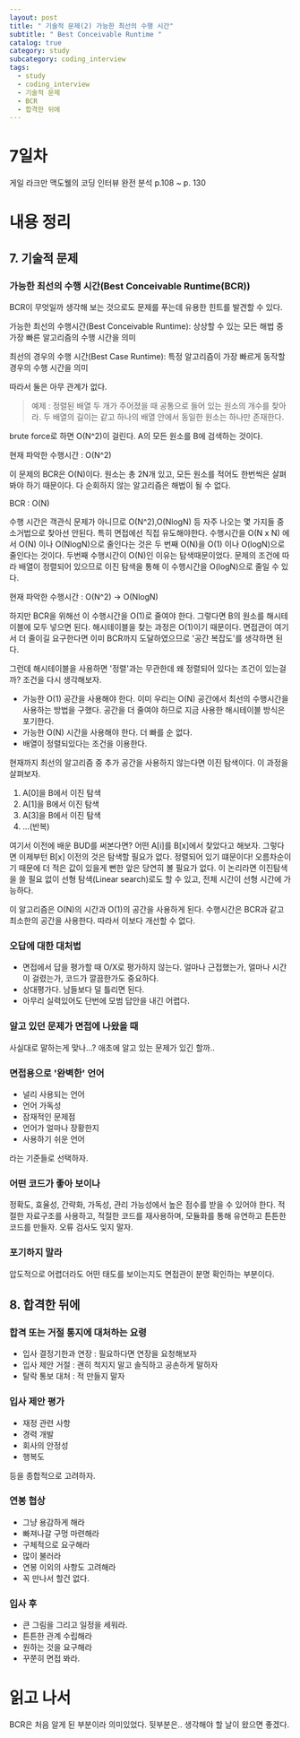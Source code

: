 ```yaml
---
layout: post
title: " 기술적 문제(2) 가능한 최선의 수행 시간"
subtitle: " Best Conceivable Runtime "
catalog: true
category: study
subcategory: coding_interview
tags:
  - study
  - coding_interview
  - 기술적 문제
  - BCR
  - 합격한 뒤에
---
```


# 7일차

게일 라크만 맥도웰의 코딩 인터뷰 완전 분석 p.108 ~ p. 130

# 내용 정리

## 7. 기술적 문제

### 가능한 최선의 수행 시간(Best Conceivable Runtime(BCR))

BCR이 무엇일까 생각해 보는 것으로도 문제를 푸는데 유용한 힌트를 발견할 수 있다.

가능한 최선의 수행시간(Best Conceivable Runtime): 상상할 수 있는 모든 해법 중 가장 빠른 알고리즘의 수행 시간을 의미

최선의 경우의 수행 시간(Best Case Runtime): 특정 알고리즘이 가장 빠르게 동작할 경우의 수행 시간을 의미

따라서 둘은 아무 관계가 없다.

> 예제 : 정렬된 배열 두 개가 주어졌을 때 공통으로 들어 있는 원소의 개수를 찾아라. 두 배열의 길이는 같고 하나의 배열 안에서 동일한 원소는 하나만 존재한다.

brute force로 하면 O(N^2)이 걸린다. A의 모든 원소를 B에 검색하는 것이다.

현재 파악한 수행시간 : O(N^2)

이 문제의 BCR은 O(N)이다. 원소는 총 2N개 있고, 모든 원소를 적어도 한번씩은 살펴봐야 하기 때문이다. 다 순회하지 않는 알고리즘은 해법이 될 수 없다.

BCR : O(N)

수행 시간은 객관식 문제가 아니므로 O(N^2),O(NlogN) 등 자주 나오는 몇 가지들 중 소거법으로 찾아선 안된다. 특히 면접에선 직접 유도해야한다. 수행시간을 O(N x N) 에서 O(N) 이나 O(NlogN)으로 줄인다는 것은 두 번째 O(N)을 O(1) 이나 O(logN)으로 줄인다는 것이다. 두번째 수행시간이 O(N)인 이유는 탐색때문이었다. 문제의 조건에 따라 배열이 정렬되어 있으므로 이진 탐색을 통해 이 수행시간을 O(logN)으로 줄일 수 있다.

현재 파악한 수행시간 : O(N^2) -> O(NlogN)

하지만 BCR을 위해선 이 수행시간을 O(1)로 줄여야 한다. 그렇다면 B의 원소를 해시테이블에 모두 넣으면 된다. 해시테이블을 찾는 과정은 O(1)이기 때문이다. 면접관이 여기서 더 줄이길 요구한다면 이미 BCR까지 도달하였으므로 '공간 복잡도'를 생각하면 된다.

그런데 해시테이블을 사용하면 '정렬'과는 무관한데 왜 정렬되어 있다는 조건이 있는걸까? 조건을 다시 생각해보자.

- 가능한 O(1) 공간을 사용해야 한다. 이미 우리는 O(N) 공간에서 최선의 수행시간을 사용하는 방법을 구했다. 공간을 더 줄여야 하므로 지금 사용한 해시테이블 방식은 포기한다.
- 가능한 O(N) 시간을 사용해야 한다. 더 빠를 순 없다.
- 배열이 정렬되있다는 조건을 이용한다.

현재까지 최선의 알고리즘 중 추가 공간을 사용하지 않는다면 이진 탐색이다. 이 과정을 살펴보자.

1. A[0]을 B에서 이진 탐색
2. A[1]을 B에서 이진 탐색
3. A[3]을 B에서 이진 탐색
4. ...(반복)

여기서 이전에 배운 BUD를 써본다면? 어떤 A[i]를 B[x]에서 찾았다고 해보자. 그렇다면 이제부턴 B[x] 이전의 것은 탐색할 필요가 없다. 정렬되어 있기 떄문이다! 오름차순이기 때문에 더 적은 값이 있을게 뻔한 앞은 당연히 볼 필요가 없다. 이 논리라면 이진탐색을 쓸 필요 없이 선형 탐색(Linear search)로도 할 수 있고, 전체 시간이 선형 시간에 가능하다.

이 알고리즘은 O(N)의 시간과 O(1)의 공간을 사용하게 된다. 수행시간은 BCR과 같고 최소한의 공간을 사용한다. 따라서 이보다 개선할 수 없다.

### 오답에 대한 대처법

- 면접에서 답을 평가할 때 O/X로 평가하지 않는다. 얼마나 근접했는가, 얼마나 시간이 걸렸는가, 코드가 깔끔한가도 중요하다.
- 상대평가다. 남들보다 덜 틀리면 된다.
- 아무리 실력있어도 단번에 모범 답안을 내긴 어렵다.

### 알고 있던 문제가 면접에 나왔을 때

사실대로 말하는게 맞나...? 애초에 알고 있는 문제가 있긴 할까..

### 면접용으로 '완벽한' 언어

- 널리 사용되는 언어
- 언어 가독성
- 잠재적인 문제점
- 언어가 얼마나 장황한지
- 사용하기 쉬운 언어

라는 기준들로 선택하자.

### 어떤 코드가 좋아 보이나

정확도, 효율성, 간략화, 가독성, 관리 가능성에서 높은 점수를 받을 수 있어야 한다. 적절한 자료구조를 사용하고, 적절한 코드를 재사용하며, 모듈화를 통해 유연하고 튼튼한 코드를 만들자. 오류 검사도 잊지 말자.

### 포기하지 말라

압도적으로 어렵더라도 어떤 태도를 보이는지도 면접관이 분명 확인하는 부분이다.

## 8. 합격한 뒤에

### 합격 또는 거절 통지에 대처하는 요령

- 입사 결정기한과 연장 : 필요하다면 연장을 요청해보자
- 입사 제안 거절 : 괜히 척지지 말고 솔직하고 공손하게 말하자
- 탈락 통보 대처 : 적 만들지 말자

### 입사 제안 평가

- 재정 관련 사항
- 경력 개발
- 회사의 안정성
- 행복도

등을 종합적으로 고려하자.

### 연봉 협상

- 그냥 용감하게 해라
- 빠져나갈 구멍 마련해라
- 구체적으로 요구해라
- 많이 불러라
- 연봉 이외의 사항도 고려해라
- 꼭 만나서 할건 없다.

### 입사 후

- 큰 그림을 그리고 일정을 세워라.
- 튼튼한 관계 수립해라
- 원하는 것을 요구해라
- 꾸쭌히 면접 봐라.

# 읽고 나서

BCR은 처음 알게 된 부분이라 의미있었다. 뒷부분은.. 생각해야 할 날이 왔으면 좋겠다.
